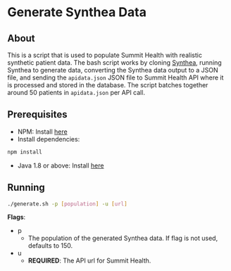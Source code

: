 # Generate Synthea Data

## About

This is a script that is used to populate Summit Health with realistic synthetic patient data. The bash script works by cloning [Synthea](https://github.com/synthetichealth/synthea), running Synthea to generate data, converting the Synthea data output to a JSON file, and sending the `apidata.json` JSON file to Summit Health API where it is processed and stored in the database. The script batches together around 50 patients in `apidata.json` per API call.

## Prerequisites

* NPM: Install [here](https://www.npmjs.com/get-npm)
* Install dependencies:

```bash
npm install
```

* Java 1.8 or above: Install [here](https://www.oracle.com/technetwork/java/javase/downloads/index.html)

## Running

```bash
./generate.sh -p [population] -u [url]
```

**Flags**:
* p
    * The population of the generated Synthea data. If flag is not used, defaults to 150.
* u
    * **REQUIRED**: The API url for Summit Health.
